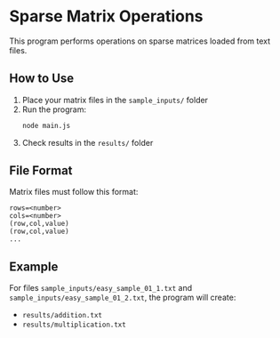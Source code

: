 # Sparse Matrix Operations

This program performs operations on sparse matrices loaded from text files.

## How to Use

1. Place your matrix files in the `sample_inputs/` folder
2. Run the program:
   ```bash
   node main.js
   ```
3. Check results in the `results/` folder

## File Format

Matrix files must follow this format:
```
rows=<number>
cols=<number>
(row,col,value)
(row,col,value)
...
```

## Example

For files `sample_inputs/easy_sample_01_1.txt` and `sample_inputs/easy_sample_01_2.txt`, the program will create:
- `results/addition.txt`
- `results/multiplication.txt`
